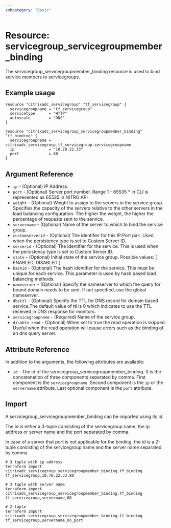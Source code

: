 ```yaml
---
subcategory: "Basic"
---
```


# Resource: servicegroup\_servicegroupmember\_binding

The servicegroup\_servicegroupmember\_binding resource is used to bind service members to servicegroups.


## Example usage

```hcl
resource "citrixadc_servicegroup" "tf_servicegroup" {
  servicegroupname = "tf_servicegroup"
  servicetype      = "HTTP"
  autoscale        = "DNS"
}

resource "citrixadc_servicegroup_servicegroupmember_binding" "tf_binding" {
  servicegroupname = citrixadc_servicegroup.tf_servicegroup.servicegroupname
  ip               = "10.78.22.33"
  port             = 80
}
```


## Argument Reference

* `ip` - (Optional) IP Address.
* `port` - (Optional) Server port number. Range 1 - 65535 * in CLI is represented as 65535 in NITRO API
* `weight` - (Optional) Weight to assign to the servers in the service group. Specifies the capacity of the servers relative to the other servers in the load balancing configuration. The higher the weight, the higher the percentage of requests sent to the service.
* `servername` - (Optional) Name of the server to which to bind the service group.
* `customserverid` - (Optional) The identifier for this IP:Port pair. Used when the persistency type is set to Custom Server ID.
* `serverid` - (Optional) The  identifier for the service. This is used when the persistency type is set to Custom Server ID.
* `state` - (Optional) Initial state of the service group. Possible values: [ ENABLED, DISABLED ]
* `hashid` - (Optional) The hash identifier for the service. This must be unique for each service. This parameter is used by hash based load balancing methods.
* `nameserver` - (Optional) Specify the nameserver to which the query for bound domain needs to be sent. If not specified, use the global nameserver.
* `dbsttl` - (Optional) Specify the TTL for DNS record for domain based service.The default value of ttl is 0 which indicates to use the TTL received in DNS response for monitors.
* `servicegroupname` - (Required) Name of the service group.
* `disable_read` - (Optional) When set to true the read operation is skipped. Useful when the read operation will cause errors such as the binding of an dns query server.


## Attribute Reference

In addition to the arguments, the following attributes are available:

* `id` - The id of the servicegroup\_servicegroupmember\_binding. It is the concatenation of three components separated by comma. First component is the `servicegroupname`. Second component is the `ip` or the `servername` attribute. Last optional component is the `port` attribute.

## Import

A servicegroup\_servicegroupmember\_binding can be imported using its id.

The id is either a 3-tuple consisting of the servicegroup name, the ip address or server name and the port separated by comma.

In case of a server that port is not applicable for the binding, the id is a 2-tuple consisting of the servicegroup name and the server name separated by comma.

```shell
# 3 tuple with ip address
terraform import citrixadc_servicegroup_servicegroupmember_binding.tf_binding tf_servicegroup,10.78.22.33,80

# 3 tuple with server name
terraform import citrixadc_servicegroup_servicegroupmember_binding.tf_binding tf_servicegroup,servername,80

# 2 tuple
terraform import citrixadc_servicegroup_servicegroupmember_binding.tf_binding tf_servicegroup,servername_no_port
```
